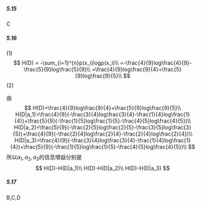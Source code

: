 ##### 5.15

C

##### 5.16

(1)
$$
H(D) = -\sum_{i=1}^{n}p(x_i)logp(x_i)\\
=-\frac{4}{9}log\frac{4}{9}-\frac{5}{9}log\frac{5}{9}\\
=\frac{4}{9}log\frac{9}{4}+\frac{5}{9}log\frac{9}{5}\\
$$
(2)

由
$$
H(D)=\frac{4}{9}log\frac{9}{4}+\frac{5}{9}log\frac{9}{5}\\
H(D|a_1)=\frac{4}{9}(-\frac{3}{4}log\frac{3}{4}-\frac{1}{4}log\frac{1}{4})+\frac{5}{9}(-\frac{1}{5}log\frac{1}{5}-\frac{4}{5}log\frac{4}{5})\\
H(D|a_2)=\frac{5}{9}(-\frac{2}{5}log\frac{2}{5}-\frac{3}{5}log\frac{3}{5})+\frac{4}{9}(-\frac{2}{4}log\frac{2}{4}-\frac{2}{4}log\frac{2}{4})\\
H(D|a_3)=\frac{4}{9}(-\frac{3}{4}log\frac{3}{4}-\frac{1}{4}log\frac{1}{4})+\frac{5}{9}(-\frac{1}{5}log\frac{1}{5}-\frac{4}{5}log\frac{4}{5})\\
$$
所以$a_1,a_2,a_3$的信息增益分别是
$$
H(D)-H(D|a_1)\\
H(D)-H(D|a_2)\\
H(D)-H(D|a_3)
$$

##### 5.17

B,C,D





